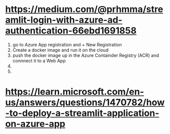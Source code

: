 # https://medium.com/@prhmma/streamlit-login-with-azure-ad-authentication-66ebd1691858
1. go to Azure App registration and + New Registration
2. Create a docker image and run it on the cloud
3. push the docker image up in the Azure Containder Registry (ACR) and connnect it to a Web App
4. 
5. 
# https://learn.microsoft.com/en-us/answers/questions/1470782/how-to-deploy-a-streamlit-application-on-azure-app
